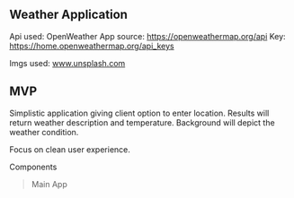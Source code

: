 ## Weather Application

Api used:
OpenWeather App
source: https://openweathermap.org/api
Key: https://home.openweathermap.org/api_keys

Imgs used:
www.unsplash.com

## MVP 

Simplistic application giving client option to enter location. 
Results will return weather description and temperature. 
Background will depict the weather condition. 

Focus on clean user experience. 

Components 

> Main App 
> 